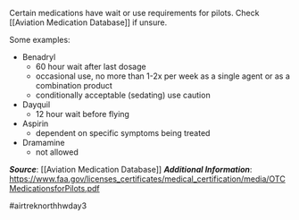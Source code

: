 Certain medications have wait or use requirements for pilots. Check [[Aviation Medication Database]] if unsure.

Some examples:
- Benadryl
	- 60 hour wait after last dosage  
	- occasional use, no more than 1-2x per week as a single agent or as a combination product 
	- conditionally acceptable (sedating) use caution
- Dayquil
	- 12 hour wait before flying
- Aspirin
	- dependent on specific symptoms being treated
- Dramamine
	- not allowed

***Source***: [[Aviation Medication Database]]
***Additional Information***: https://www.faa.gov/licenses_certificates/medical_certification/media/OTCMedicationsforPilots.pdf

#airtreknorthhwday3